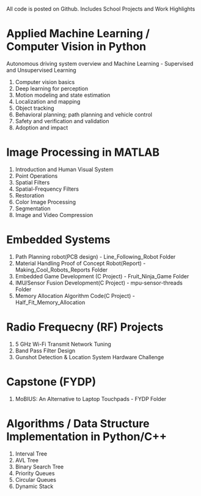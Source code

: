 
All code is posted on Github.
Includes School Projects and Work Highlights


# Applied Machine Learning / Computer Vision in Python
Autonomous driving system overview and Machine Learning  - Supervised and Unsupervised Learning 
1. Computer vision basics
2. Deep learning for perception
3. Motion modeling and state estimation
4. Localization and mapping
5. Object tracking
6. Behavioral planning; path planning and vehicle control
7. Safety and verification and validation 
8. Adoption and impact


# Image Processing in MATLAB
1. Introduction and Human Visual System 
2. Point Operations
3. Spatial Filters
4. Spatial-Frequency Filters
5. Restoration
6. Color Image Processing
7. Segmentation
8. Image and Video Compression

# Embedded Systems
1. Path Planning robot(PCB design) - Line_Following_Robot Folder
2. Material Handling Proof of Concept Robot(Report) - Making_Cool_Robots_Reports Folder
3. Embedded Game Development (C Project) - Fruit_Ninja_Game Folder
4. IMU/Sensor Fusion Development(C Project) - mpu-sensor-threads Folder
5. Memory Allocation Algorithm Code(C Project) - Half_Fit_Memory_Allocation

# Radio Frequecny (RF) Projects
1. 5 GHz Wi-Fi Transmit Network Tuning 
2. Band Pass Filter Design
3. Gunshot Detection & Location System Hardware Challenge

# Capstone (FYDP)
1. MoBIUS: An Alternative to Laptop Touchpads - FYDP Folder

# Algorithms / Data Structure Implementation in Python/C++
1. Interval Tree
2. AVL Tree
3. Binary Search Tree
4. Priority Queues
5. Circular Queues
6. Dynamic Stack
